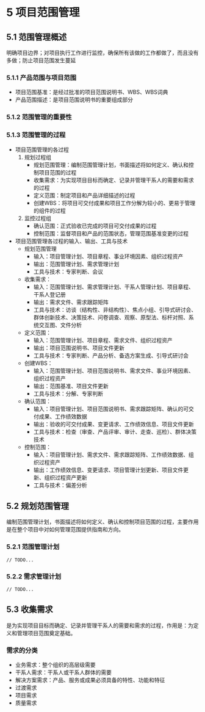 # 5 项目范围管理
## 5.1 范围管理概述
明确项目边界；对项目执行工作进行监控，确保所有该做的工作都做了，而且没有多做；防止项目范围发生蔓延

### 5.1.1 产品范围与项目范围
- 项目范围基准：是经过批准的项目范围说明书、WBS、WBS词典
- 产品范围描述：是项目范围说明书的重要组成部分

### 5.1.2 范围管理的重要性

### 5.1.3 范围管理的过程
- 项目范围管理的各过程
    1. 规划过程组
        - 规划范围管理：编制范围管理计划，书面描述将如何定义、确认和控制项目范围的过程
        - 收集需求：为实现项目目标而确定、记录并管理干系人的需要和需求的过程
        - 定义范围：制定项目和产品详细描述的过程
        - 创建WBS：将项目可交付成果和项目工作分解为较小的、更易于管理的组件的过程
    2. 监控过程组
        - 确认范围：正式验收已完成的项目可交付成果的过程
        - 控制范围：监督项目和产品的范围状态，管理范围基准变更的过程
- 项目范围管理各过程的输入、输出、工具与技术
    - 规划范围管理
        - 输入：项目管理计划、项目章程、事业环境因素、组织过程资产
        - 输出：范围管理计划、需求管理计划
        - 工具与技术：专家判断、会议
    - 收集需求：
        - 输入：范围管理计划、需求管理计划、干系人管理计划、项目章程、干系人登记册
        - 输出：需求文件、需求跟踪矩阵
        - 工具与技术：访谈（结构性、非结构性）、焦点小组、引导式研讨会、群体创新技术、决策技术、问卷调查、观察、原型法、标杆对照、系统交互图、文件分析
    - 定义范围：
        - 输入：范围管理计划、项目章程、需求文件、组织过程资产
        - 输出：项目范围说明书、项目文件更新
        - 工具与技术：专家判断、产品分析、备选方案生成、引导式研讨会
    - 创建WBS：
        - 输入：范围管理计划、项目范围说明书、需求文件、事业环境因素、组织过程资产
        - 输出：范围基准、项目文件更新
        - 工具与技术：分解、专家判断
    - 确认范围：
        - 输入：项目管理计划、项目范围说明书、需求跟踪矩阵、确认的可交付成果、工作绩效数据
        - 输出：验收的可交付成果、变更请求、工作绩效信息、项目文件更新
        - 工具与技术：检查（审查、产品评审、审计、走查、巡检）、群体决策技术
    - 控制范围：
        - 输入：项目管理计划、需求文件、需求跟踪矩阵、工作绩效数据、组织过程资产
        - 输出：工作绩效信息、变更请求、项目管理计划更新、项目文件更新、组织过程资产更新
        - 工具与技术：偏差分析

## 5.2 规划范围管理
编制范围管理计划，书面描述将如何定义、确认和控制项目范围的过程，主要作用是在整个项目中对如何管理范围提供指南和方向。

### 5.2.1 范围管理计划
    // TODO...

### 5.2.2 需求管理计划
    // TODO...

## 5.3 收集需求
是为实现项目目标而确定、记录并管理干系人的需要和需求的过程，作用是：为定义和管理项目范围奠定基础。
### 需求的分类
- 业务需求：整个组织的高层级需要
- 干系人需求：干系人或干系人群体的需要
- 解决方案需求：产品、服务或成果必须具备的特性、功能和特征
- 过渡需求
- 项目需求
- 质量需求